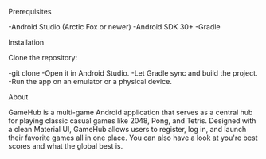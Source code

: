Prerequisites

-Android Studio (Arctic Fox or newer)
-Android SDK 30+
-Gradle

Installation

Clone the repository:

-git clone 
-Open it in Android Studio.
-Let Gradle sync and build the project.
-Run the app on an emulator or a physical device.

About

GameHub is a multi-game Android application that serves as a central hub for playing classic casual games
like 2048, Pong, and Tetris. 
Designed with a clean Material UI, GameHub allows users to register, log in, and launch their favorite games all in one place.
You can also have a look at you're best scores and what the global best is.
